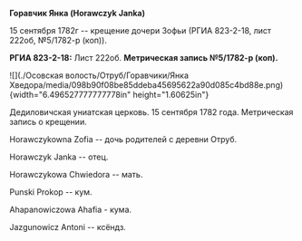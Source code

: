 **Горавчик Янка (Horawczyk Janka)**

15 сентября 1782г -- крещение дочери Зофьи (РГИА 823-2-18, лист 222об,
№5/1782-р (коп)).

**РГИА 823-2-18:** Лист 222об. **Метрическая запись №5/1782-р (коп).**

![](./Осовская волость/Отруб/Горавчики/Янка Хведора/media/098b90f08be85ddeba45695622a90d085c4bd88e.png){width="6.496527777777778in"
height="1.60625in"}

Дедиловичская униатская церковь. 15 сентября 1782 года. Метрическая
запись о крещении.

Horawczykowna Zofia -- дочь родителей с деревни Отруб.

Horawczyk Janka -- отец.

Horawczykowa Chwiedora -- мать.

Punski Prokop -- кум.

Ahapanowiczowa Ahafia - кума.

Jazgunowicz Antoni -- ксёндз.
